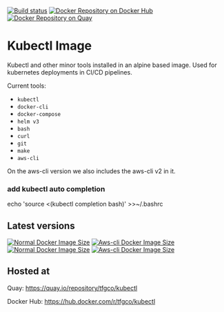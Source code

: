 [![Build status](https://github.com/topfreegames/kubectl-docker-image/workflows/Publish%20new%20Docker%20image/badge.svg
)](https://github.com/topfreegames/kubectl-docker-image/actions)
[![Docker Repository on Docker Hub](https://img.shields.io/badge/Docker%20Hub-ready-%23099cec)](https://hub.docker.com/r/tfgco/kubectl)
[![Docker Repository on Quay](https://img.shields.io/badge/Quay.io-ready-%23BE0000)](https://quay.io/repository/tfgco/kubectl)

# Kubectl Image

Kubectl and other minor tools installed in an alpine based image. Used for kubernetes deployments in CI/CD pipelines.

Current tools:

- `kubectl`
- `docker-cli`
- `docker-compose`
- `helm v3`
- `bash`
- `curl`
- `git`
- `make`
- `aws-cli`

On the aws-cli version we also includes the aws-cli v2 in it.

### add kubectl auto completion
echo 'source <(kubectl completion bash)' >>~/.bashrc


## Latest versions

[![Normal Docker Image Size](https://img.shields.io/docker/v/tfgco/kubectl/latest?label=normal%20version&color=blue)](https://hub.docker.com/r/tfgco/kubectl)
[![Aws-cli Docker Image Size](https://img.shields.io/docker/v/tfgco/kubectl/aws-cli?label=aws-cli%20version&color=yellow)](https://hub.docker.com/r/tfgco/kubectl)
[![Normal Docker Image Size](https://img.shields.io/docker/image-size/tfgco/kubectl/latest?label=normal%20image%20size&color=lightgray)](https://hub.docker.com/r/tfgco/kubectl)
[![Aws-cli Docker Image Size](https://img.shields.io/docker/image-size/tfgco/kubectl/aws-cli?label=aws-cli%20image%20size&color=lightgray)](https://hub.docker.com/r/tfgco/kubectl)

## Hosted at

Quay: https://quay.io/repository/tfgco/kubectl

Docker Hub: https://hub.docker.com/r/tfgco/kubectl
